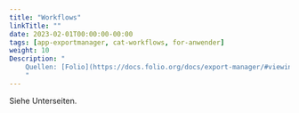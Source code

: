 ```yaml
---
title: "Workflows"
linkTitle: ""
date: 2023-02-01T00:00:00-00:00
tags: [app-exportmanager, cat-workflows, for-anwender]
weight: 10
Description: "
    Quellen: [Folio](https://docs.folio.org/docs/export-manager/#viewing-export-jobs) <!-- & [GBV](https://info.gebev.de/display/FOLIOGBVEXTERN/Workflows+Exportmanager) -->
    "
---
```


Siehe Unterseiten.

